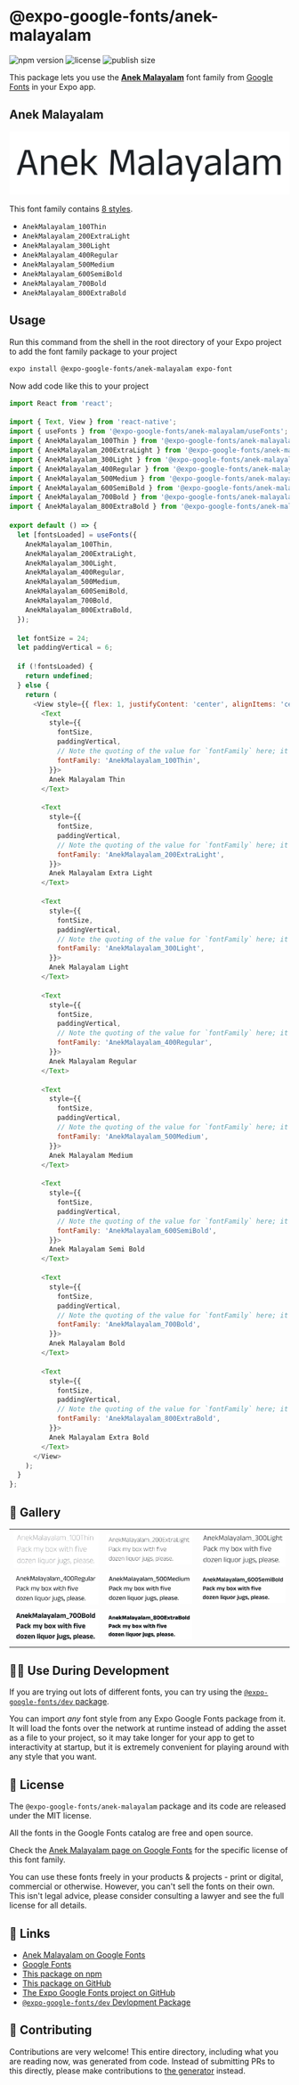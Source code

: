 # @expo-google-fonts/anek-malayalam

![npm version](https://flat.badgen.net/npm/v/@expo-google-fonts/anek-malayalam)
![license](https://flat.badgen.net/github/license/expo/google-fonts)
![publish size](https://flat.badgen.net/packagephobia/install/@expo-google-fonts/anek-malayalam)

This package lets you use the [**Anek Malayalam**](https://fonts.google.com/specimen/Anek+Malayalam) font family from [Google Fonts](https://fonts.google.com/) in your Expo app.

## Anek Malayalam

![Anek Malayalam](./font-family.png)

This font family contains [8 styles](#-gallery).

- `AnekMalayalam_100Thin`
- `AnekMalayalam_200ExtraLight`
- `AnekMalayalam_300Light`
- `AnekMalayalam_400Regular`
- `AnekMalayalam_500Medium`
- `AnekMalayalam_600SemiBold`
- `AnekMalayalam_700Bold`
- `AnekMalayalam_800ExtraBold`

## Usage

Run this command from the shell in the root directory of your Expo project to add the font family package to your project
```sh
expo install @expo-google-fonts/anek-malayalam expo-font
```

Now add code like this to your project
```js
import React from 'react';

import { Text, View } from 'react-native';
import { useFonts } from '@expo-google-fonts/anek-malayalam/useFonts';
import { AnekMalayalam_100Thin } from '@expo-google-fonts/anek-malayalam/100Thin';
import { AnekMalayalam_200ExtraLight } from '@expo-google-fonts/anek-malayalam/200ExtraLight';
import { AnekMalayalam_300Light } from '@expo-google-fonts/anek-malayalam/300Light';
import { AnekMalayalam_400Regular } from '@expo-google-fonts/anek-malayalam/400Regular';
import { AnekMalayalam_500Medium } from '@expo-google-fonts/anek-malayalam/500Medium';
import { AnekMalayalam_600SemiBold } from '@expo-google-fonts/anek-malayalam/600SemiBold';
import { AnekMalayalam_700Bold } from '@expo-google-fonts/anek-malayalam/700Bold';
import { AnekMalayalam_800ExtraBold } from '@expo-google-fonts/anek-malayalam/800ExtraBold';

export default () => {
  let [fontsLoaded] = useFonts({
    AnekMalayalam_100Thin,
    AnekMalayalam_200ExtraLight,
    AnekMalayalam_300Light,
    AnekMalayalam_400Regular,
    AnekMalayalam_500Medium,
    AnekMalayalam_600SemiBold,
    AnekMalayalam_700Bold,
    AnekMalayalam_800ExtraBold,
  });

  let fontSize = 24;
  let paddingVertical = 6;

  if (!fontsLoaded) {
    return undefined;
  } else {
    return (
      <View style={{ flex: 1, justifyContent: 'center', alignItems: 'center' }}>
        <Text
          style={{
            fontSize,
            paddingVertical,
            // Note the quoting of the value for `fontFamily` here; it expects a string!
            fontFamily: 'AnekMalayalam_100Thin',
          }}>
          Anek Malayalam Thin
        </Text>

        <Text
          style={{
            fontSize,
            paddingVertical,
            // Note the quoting of the value for `fontFamily` here; it expects a string!
            fontFamily: 'AnekMalayalam_200ExtraLight',
          }}>
          Anek Malayalam Extra Light
        </Text>

        <Text
          style={{
            fontSize,
            paddingVertical,
            // Note the quoting of the value for `fontFamily` here; it expects a string!
            fontFamily: 'AnekMalayalam_300Light',
          }}>
          Anek Malayalam Light
        </Text>

        <Text
          style={{
            fontSize,
            paddingVertical,
            // Note the quoting of the value for `fontFamily` here; it expects a string!
            fontFamily: 'AnekMalayalam_400Regular',
          }}>
          Anek Malayalam Regular
        </Text>

        <Text
          style={{
            fontSize,
            paddingVertical,
            // Note the quoting of the value for `fontFamily` here; it expects a string!
            fontFamily: 'AnekMalayalam_500Medium',
          }}>
          Anek Malayalam Medium
        </Text>

        <Text
          style={{
            fontSize,
            paddingVertical,
            // Note the quoting of the value for `fontFamily` here; it expects a string!
            fontFamily: 'AnekMalayalam_600SemiBold',
          }}>
          Anek Malayalam Semi Bold
        </Text>

        <Text
          style={{
            fontSize,
            paddingVertical,
            // Note the quoting of the value for `fontFamily` here; it expects a string!
            fontFamily: 'AnekMalayalam_700Bold',
          }}>
          Anek Malayalam Bold
        </Text>

        <Text
          style={{
            fontSize,
            paddingVertical,
            // Note the quoting of the value for `fontFamily` here; it expects a string!
            fontFamily: 'AnekMalayalam_800ExtraBold',
          }}>
          Anek Malayalam Extra Bold
        </Text>
      </View>
    );
  }
};

```

## 🔡 Gallery


||||
|-|-|-|
|![AnekMalayalam_100Thin](.//100Thin/AnekMalayalam_100Thin.ttf.png)|![AnekMalayalam_200ExtraLight](.//200ExtraLight/AnekMalayalam_200ExtraLight.ttf.png)|![AnekMalayalam_300Light](.//300Light/AnekMalayalam_300Light.ttf.png)||
|![AnekMalayalam_400Regular](.//400Regular/AnekMalayalam_400Regular.ttf.png)|![AnekMalayalam_500Medium](.//500Medium/AnekMalayalam_500Medium.ttf.png)|![AnekMalayalam_600SemiBold](.//600SemiBold/AnekMalayalam_600SemiBold.ttf.png)||
|![AnekMalayalam_700Bold](.//700Bold/AnekMalayalam_700Bold.ttf.png)|![AnekMalayalam_800ExtraBold](.//800ExtraBold/AnekMalayalam_800ExtraBold.ttf.png)|||


## 👩‍💻 Use During Development

If you are trying out lots of different fonts, you can try using the [`@expo-google-fonts/dev` package](https://github.com/freeboub/google-fonts/tree/master/font-packages/dev#readme).

You can import *any* font style from any Expo Google Fonts package from it. It will load the fonts
over the network at runtime instead of adding the asset as a file to your project, so it may take longer
for your app to get to interactivity at startup, but it is extremely convenient
for playing around with any style that you want.

## 📖 License

The `@expo-google-fonts/anek-malayalam` package and its code are released under the MIT license.

All the fonts in the Google Fonts catalog are free and open source.

Check the [Anek Malayalam page on Google Fonts](https://fonts.google.com/specimen/Anek+Malayalam) for the specific license of this font family.

You can use these fonts freely in your products & projects - print or digital, commercial or otherwise. However, you can't sell the fonts on their own. This isn't legal advice, please consider consulting a lawyer and see the full license for all details.

## 🔗 Links

- [Anek Malayalam on Google Fonts](https://fonts.google.com/specimen/Anek+Malayalam)
- [Google Fonts](https://fonts.google.com/)
- [This package on npm](https://www.npmjs.com/package/@expo-google-fonts/anek-malayalam)
- [This package on GitHub](https://github.com/freeboub/google-fonts/tree/master/font-packages/anek-malayalam)
- [The Expo Google Fonts project on GitHub](https://github.com/freeboub/google-fonts)
- [`@expo-google-fonts/dev` Devlopment Package](https://github.com/freeboub/google-fonts/tree/master/font-packages/dev)

## 🤝 Contributing

Contributions are very welcome! This entire directory, including what you are reading now, was generated from code. Instead of submitting PRs to this directly, please make contributions to [the generator](https://github.com/freeboub/google-fonts/tree/master/packages/generator) instead.
